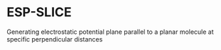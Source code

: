# ESP-SLICE
Generating electrostatic potential plane parallel to a planar molecule at specific perpendicular distances
